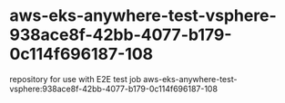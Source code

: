 # aws-eks-anywhere-test-vsphere-938ace8f-42bb-4077-b179-0c114f696187-108
repository for use with E2E test job aws-eks-anywhere-test-vsphere:938ace8f-42bb-4077-b179-0c114f696187-108
